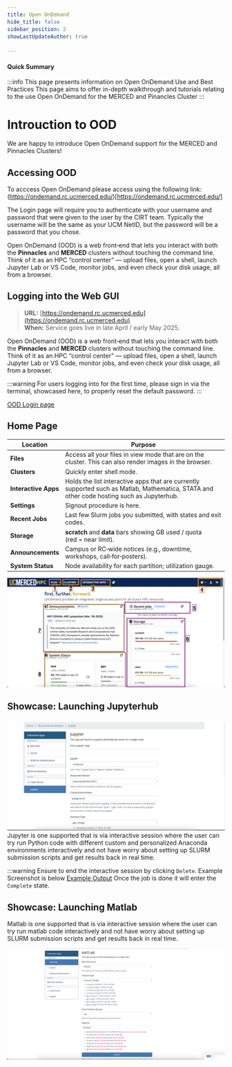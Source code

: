 ```yaml
---
title: Open OnDemand
hide_title: false
sidebar_position: 2
showLastUpdateAuthor: true

---
```

#### Quick Summary
:::info
This page presents information on Open OnDemand Use and Best Practices 
This page aims to offer in-depth walkthrough and tutorials relating to the use Open OnDemand for the MERCED and Pinancles Cluster
:::

# Introuction to OOD

We are happy to introduce Open OnDemand support for the MERCED and Pinnacles Clusters!

## Accessing OOD 
To acccess Open OnDemand please access using the following link: (https://ondemand.rc.ucmerced.edu/)[https://ondemand.rc.ucmerced.edu/]

The Login page will require you to authenticate with your username and password that were given to the user by the CIRT team. Typically the username will be the same as your UCM NetID, but the password will be a password that you chose. 

Open OnDemand (OOD) is a web front‑end that lets you interact with both the **Pinnacles** and **MERCED** clusters without touching the command line. Think of it as an HPC “control center” — upload files, open a shell, launch Jupyter Lab or VS Code, monitor jobs, and even check your disk usage, all from a browser.

## Logging into the Web GUI
>  **URL:** [https://ondemand.rc.ucmerced.edu](https://ondemand.rc.ucmerced.edu)  
> **When:** Service goes live in late April / early May 2025.


Open OnDemand (OOD) is a web front‑end that lets you interact with both the **Pinnacles** and **MERCED** clusters without touching the command line. Think of it as an HPC “control center” — upload files, open a shell, launch Jupyter Lab or VS Code, monitor jobs, and even check your disk usage, all from a browser.

:::warning
For users logging into for the first time, please sign in via the terminal, showcased here, to properly reset the default password. 
:::

[OOD Login page](./imgs/ood_login_page.png)

## Home Page 

| Location                  | Purpose                                                                                                                                    |
| ------------------------- | ------------------------------------------------------------------------------------------------------------------------------------------ |
| **Files**| Access all your files in view mode that are on the cluster. This can also render images in the browser.                                    |
| **Clusters**| Quickly enter shell mode.      |
| **Interactive Apps**| Holds the list interactive apps that are currently supported such as Matlab, Mathematica, STATA and other code hosting such as Jupyterhub. |
| **Settings**| Signout procedure is here.                                                                                                                 |
| **Recent Jobs**| Last few Slurm jobs you submitted, with states and exit codes.                                                                             |
| **Storage** | **scratch** and **data** bars showing GB used / quota (red = near limit).                                                                  |
| **Announcements**    | Campus or RC‑wide notices (e.g., downtime, workshops, call‑for‑posters).    |
| **System Status**   | Node availability for each partition; utilization gauge.    |

![landing page](./imgs/ood_landing_page.png)

## Showcase: Launching Jupyterhub

![Jupyter](./imgs/ood_jupyter_setup.png)
Jupyter is one supported that is via interactive session where the user can try run Python code with different custom and personalized Anaconda environments interactively and not have worry about setting up SLURM submission scripts and get results back in real time. 

:::warning
Ensure to end the interactive session by clicking `Delete`. Example Screenshot is below
[Example Output](./imgs/OOD_Delete_Int_job.png)
Once the job is done it will enter the `Complete` state. 
## Showcase: Launching Matlab
Matlab is one supported that is via interactive session where the user can try run matlab code interactively and not have worry about setting up SLURM submission scripts and get results back in real time. 



![Matlab Launch Process](./imgs/ood_matlab_setup.png)
